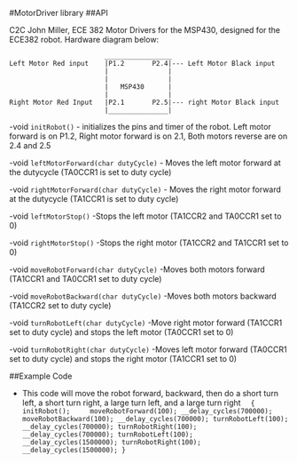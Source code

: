 #MotorDriver library
##API

C2C John Miller, ECE 382
Motor Drivers for the MSP430, designed for the ECE382 robot. 
Hardware diagram below:

			                _________________
	Left Motor Red input	|P1.2		P2.4|--- Left Motor Black input			
							|				|
							|				|
							|	MSP430		|
							|				|
	Right Motor Red Input	|P2.1		P2.5|--- right Motor Black input
							|_______________|

-void `initRobot()`
	- initializes the pins and timer of the robot. Left motor forward is on P1.2, Right motor forward is on 2.1, Both motors reverse are on 2.4 and 2.5

-void `leftMotorForward(char dutyCycle)`
	- Moves the left motor forward at the dutycycle (TA0CCR1 is set to duty cycle)
	
-void `rightMotorForward(char dutyCycle)`
	- Moves the right motor forward at the dutycycle (TA1CCR1 is set to duty cycle)
	
-void `leftMotorStop()`
	-Stops the left motor (TA1CCR2 and TA0CCR1 set to 0)
	
-void `rightMotorStop()`
	-Stops the right motor (TA1CCR2 and TA1CCR1 set to 0)
	
-void `moveRobotForward(char dutyCycle)`
	-Moves both motors forward (TA1CCR1 and TA0CCR1 set to duty cycle)
	
-void `moveRobotBackward(char dutyCycle)`
	-Moves both motors backward (TA1CCR2 set to duty cycle)
	
-void `turnRobotLeft(char dutyCycle)`
	-Move right motor forward (TA1CCR1 set to duty cycle) and stops the left motor (TA0CCR1 set to 0)
	
-void `turnRobotRight(char dutyCycle)`
	-Moves left motor forward (TA0CCR1 set to duty cycle) and stops the right motor (TA1CCR1 set to 0)
	
##Example Code

- This code will move the robot forward, backward, then do a short turn left, a short turn right, a large turn left, and a large turn right
`  
	{	initRobot();	
	      moveRobotForward(100);
	        __delay_cycles(700000);
	        moveRobotBackward(100);
	        __delay_cycles(700000);
	        turnRobotLeft(100);
	        __delay_cycles(700000);
	        turnRobotRight(100);
	        __delay_cycles(700000);
	        turnRobotLeft(100);
	        __delay_cycles(1500000);
	        turnRobotRight(100);
	        __delay_cycles(1500000);
}
	  `

	
